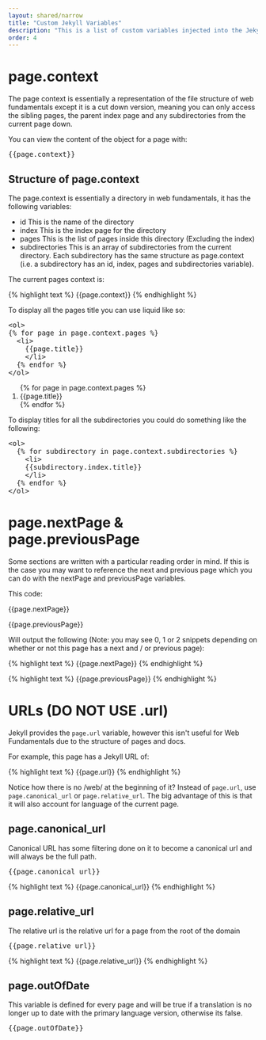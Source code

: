 ```yaml
---
layout: shared/narrow
title: "Custom Jekyll Variables"
description: "This is a list of custom variables injected into the Jekyll page that can be used to structure your page and the links through Web Fundamentals"
order: 4
---
```


# page.context

The page context is essentially a representation of the file structure of
web fundamentals except it is a cut down version, meaning you can only
access the sibling pages, the parent index page and any subdirectories
from the current page down.

You can view the content of the object for a page with:

<pre>
&#123;&#123;page.context&#125;&#125;
</pre>

## Structure of page.context

The page.context is essentially a directory in web fundamentals, it has the
following variables:

- id
    This is the name of the directory
- index
    This is the index page for the directory
- pages
    This is the list of pages inside this directory (Excluding the index)
- subdirectories
    This is an array of subdirectories from the current directory. Each
    subdirectory has the same structure as page.context (i.e. a subdirectory
    has an id, index, pages and subdirectories variable).

The current pages context is:

{% highlight text %}
    {{page.context}}
{% endhighlight %}

To display all the pages title you can use liquid like so:

<pre>
&lt;ol&gt;
&#123;% for page in page.context.pages %&#125;
  &lt;li&gt;
    &#123;&#123;page.title&#125;&#125;
    &lt;/li&gt;
  &#123;% endfor %&#125;
&lt;/ol&gt;
</pre>

<ol>
  {% for page in page.context.pages %}
    <li>
    {{page.title}}
    </li>
  {% endfor %}
</ol>

To display titles for all the subdirectories you could do something
like the following:

<pre>
&lt;ol&gt;
  &#123;% for subdirectory in page.context.subdirectories %&#125;
    &lt;li&gt;
    &#123;&#123;subdirectory.index.title&#125;&#125;
    &lt;/li&gt;
  &#123;% endfor %&#125;
&lt;/ol&gt;
</pre>

# page.nextPage & page.previousPage

Some sections are written with a particular reading order in mind. If this is
the case you may want to reference the next and previous page which you can
do with the nextPage and previousPage variables.

This code:

&#123;&#123;page.nextPage&#125;&#125;

&#123;&#123;page.previousPage&#125;&#125;

Will output the following (Note: you may see 0, 1 or 2 snippets depending
  on whether or not this page has a next and / or previous page):

{% highlight text %}
{{page.nextPage}}
{% endhighlight %}


{% highlight text %}
{{page.previousPage}}
{% endhighlight %}

# URLs (DO NOT USE .url)

Jekyll provides the `page.url` variable, however this isn't useful for Web
Fundamentals due to the structure of pages and docs.

For example, this page has a Jekyll URL of:

{% highlight text %}
{{page.url}}
{% endhighlight %}

Notice how there is no /web/ at the beginning of it? Instead of `page.url`,
use `page.canonical_url` or `page.relative_url`. The big advantage of this
is that it will also account for language of the current page.

## page.canonical_url

Canonical URL has some filtering done on it to become a canonical url and
will always be the full path.

<pre>
&#123;&#123;page.canonical_url&#125;&#125;
</pre>

{% highlight text %}
{{page.canonical_url}}
{% endhighlight %}

## page.relative_url

The relative url is the relative url for a page from the root of the domain

<pre>
&#123;&#123;page.relative_url&#125;&#125;
</pre>

{% highlight text %}
{{page.relative_url}}
{% endhighlight %}

## page.outOfDate

This variable is defined for every page and will be true if a translation is
no longer up to date with the primary language version, otherwise its false.

<pre>
&#123;&#123;page.outOfDate&#125;&#125;
</pre>

